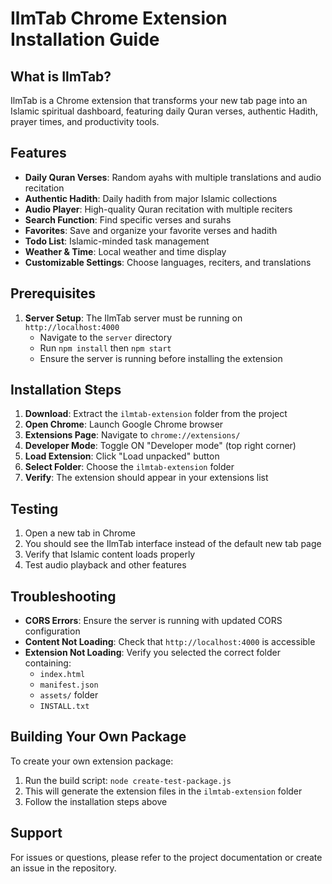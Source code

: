 # IlmTab Chrome Extension Installation Guide

## What is IlmTab?

IlmTab is a Chrome extension that transforms your new tab page into an Islamic spiritual dashboard, featuring daily Quran verses, authentic Hadith, prayer times, and productivity tools.

## Features

- **Daily Quran Verses**: Random ayahs with multiple translations and audio recitation
- **Authentic Hadith**: Daily hadith from major Islamic collections
- **Audio Player**: High-quality Quran recitation with multiple reciters
- **Search Function**: Find specific verses and surahs
- **Favorites**: Save and organize your favorite verses and hadith
- **Todo List**: Islamic-minded task management
- **Weather & Time**: Local weather and time display
- **Customizable Settings**: Choose languages, reciters, and translations

## Prerequisites

1. **Server Setup**: The IlmTab server must be running on `http://localhost:4000`
   - Navigate to the `server` directory
   - Run `npm install` then `npm start`
   - Ensure the server is running before installing the extension

## Installation Steps

1. **Download**: Extract the `ilmtab-extension` folder from the project
2. **Open Chrome**: Launch Google Chrome browser
3. **Extensions Page**: Navigate to `chrome://extensions/`
4. **Developer Mode**: Toggle ON "Developer mode" (top right corner)
5. **Load Extension**: Click "Load unpacked" button
6. **Select Folder**: Choose the `ilmtab-extension` folder
7. **Verify**: The extension should appear in your extensions list

## Testing

1. Open a new tab in Chrome
2. You should see the IlmTab interface instead of the default new tab page
3. Verify that Islamic content loads properly
4. Test audio playback and other features

## Troubleshooting

- **CORS Errors**: Ensure the server is running with updated CORS configuration
- **Content Not Loading**: Check that `http://localhost:4000` is accessible
- **Extension Not Loading**: Verify you selected the correct folder containing:
  - `index.html`
  - `manifest.json`
  - `assets/` folder
  - `INSTALL.txt`

## Building Your Own Package

To create your own extension package:

1. Run the build script: `node create-test-package.js`
2. This will generate the extension files in the `ilmtab-extension` folder
3. Follow the installation steps above

## Support

For issues or questions, please refer to the project documentation or create an issue in the repository.
